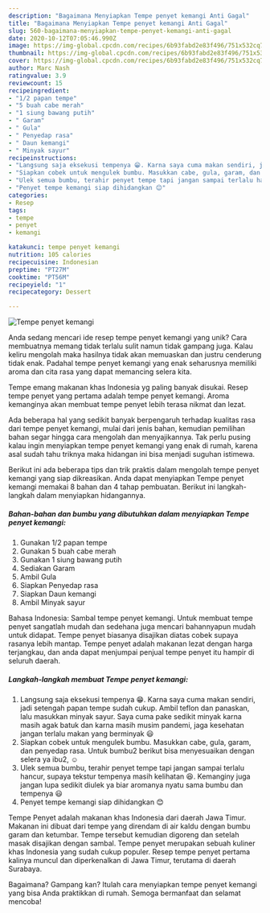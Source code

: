 ```yaml
---
description: "Bagaimana Menyiapkan Tempe penyet kemangi Anti Gagal"
title: "Bagaimana Menyiapkan Tempe penyet kemangi Anti Gagal"
slug: 560-bagaimana-menyiapkan-tempe-penyet-kemangi-anti-gagal
date: 2020-10-12T07:05:46.990Z
image: https://img-global.cpcdn.com/recipes/6b93fabd2e83f496/751x532cq70/tempe-penyet-kemangi-foto-resep-utama.jpg
thumbnail: https://img-global.cpcdn.com/recipes/6b93fabd2e83f496/751x532cq70/tempe-penyet-kemangi-foto-resep-utama.jpg
cover: https://img-global.cpcdn.com/recipes/6b93fabd2e83f496/751x532cq70/tempe-penyet-kemangi-foto-resep-utama.jpg
author: Marc Nash
ratingvalue: 3.9
reviewcount: 15
recipeingredient:
- "1/2 papan tempe"
- "5 buah cabe merah"
- "1 siung bawang putih"
- " Garam"
- " Gula"
- " Penyedap rasa"
- " Daun kemangi"
- " Minyak sayur"
recipeinstructions:
- "Langsung saja eksekusi tempenya 😁. Karna saya cuma makan sendiri, jadi setengah papan tempe sudah cukup. Ambil teflon dan panaskan, lalu masukkan minyak sayur. Saya cuma pake sedikit minyak karna masih agak batuk dan karna masih musim pandemi, jaga kesehatan jangan terlalu makan yang berminyak 😃"
- "Siapkan cobek untuk mengulek bumbu. Masukkan cabe, gula, garam, dan penyedap rasa. Untuk bumbu2 berikut bisa menyesuaikan dengan selera ya ibu2, ☺️"
- "Ulek semua bumbu, terahir penyet tempe tapi jangan sampai terlalu hancur, supaya tekstur tempenya masih kelihatan 😆. Kemanginy juga jangan lupa sedikit diulek ya biar aromanya nyatu sama bumbu dan tempenya 😃"
- "Penyet tempe kemangi siap dihidangkan 😊"
categories:
- Resep
tags:
- tempe
- penyet
- kemangi

katakunci: tempe penyet kemangi 
nutrition: 105 calories
recipecuisine: Indonesian
preptime: "PT27M"
cooktime: "PT56M"
recipeyield: "1"
recipecategory: Dessert

---
```



![Tempe penyet kemangi](https://img-global.cpcdn.com/recipes/6b93fabd2e83f496/751x532cq70/tempe-penyet-kemangi-foto-resep-utama.jpg)

Anda sedang mencari ide resep tempe penyet kemangi yang unik? Cara membuatnya memang tidak terlalu sulit namun tidak gampang juga. Kalau keliru mengolah maka hasilnya tidak akan memuaskan dan justru cenderung tidak enak. Padahal tempe penyet kemangi yang enak seharusnya memiliki aroma dan cita rasa yang dapat memancing selera kita.

Tempe emang makanan khas Indonesia yg paling banyak disukai. Resep tempe penyet yang pertama adalah tempe penyet kemangi. Aroma kemanginya akan membuat tempe penyet lebih terasa nikmat dan lezat.

Ada beberapa hal yang sedikit banyak berpengaruh terhadap kualitas rasa dari tempe penyet kemangi, mulai dari jenis bahan, kemudian pemilihan bahan segar hingga cara mengolah dan menyajikannya. Tak perlu pusing kalau ingin menyiapkan tempe penyet kemangi yang enak di rumah, karena asal sudah tahu triknya maka hidangan ini bisa menjadi suguhan istimewa.


Berikut ini ada beberapa tips dan trik praktis dalam mengolah tempe penyet kemangi yang siap dikreasikan. Anda dapat menyiapkan Tempe penyet kemangi memakai 8 bahan dan 4 tahap pembuatan. Berikut ini langkah-langkah dalam menyiapkan hidangannya.

<!--inarticleads1-->

##### Bahan-bahan dan bumbu yang dibutuhkan dalam menyiapkan Tempe penyet kemangi:

1. Gunakan 1/2 papan tempe
1. Gunakan 5 buah cabe merah
1. Gunakan 1 siung bawang putih
1. Sediakan  Garam
1. Ambil  Gula
1. Siapkan  Penyedap rasa
1. Siapkan  Daun kemangi
1. Ambil  Minyak sayur


Bahasa Indonesia: Sambal tempe penyet kemangi. Untuk membuat tempe penyet sangatlah mudah dan sedehana juga mencari bahannyapun mudah untuk didapat. Tempe penyet biasanya disajikan diatas cobek supaya rasanya lebih mantap. Tempe penyet adalah makanan lezat dengan harga terjangkau, dan anda dapat menjumpai penjual tempe penyet itu hampir di seluruh daerah. 

<!--inarticleads2-->

##### Langkah-langkah membuat Tempe penyet kemangi:

1. Langsung saja eksekusi tempenya 😁. Karna saya cuma makan sendiri, jadi setengah papan tempe sudah cukup. Ambil teflon dan panaskan, lalu masukkan minyak sayur. Saya cuma pake sedikit minyak karna masih agak batuk dan karna masih musim pandemi, jaga kesehatan jangan terlalu makan yang berminyak 😃
1. Siapkan cobek untuk mengulek bumbu. Masukkan cabe, gula, garam, dan penyedap rasa. Untuk bumbu2 berikut bisa menyesuaikan dengan selera ya ibu2, ☺️
1. Ulek semua bumbu, terahir penyet tempe tapi jangan sampai terlalu hancur, supaya tekstur tempenya masih kelihatan 😆. Kemanginy juga jangan lupa sedikit diulek ya biar aromanya nyatu sama bumbu dan tempenya 😃
1. Penyet tempe kemangi siap dihidangkan 😊


Tempe Penyet adalah makanan khas Indonesia dari daerah Jawa Timur. Makanan ini dibuat dari tempe yang direndam di air kaldu dengan bumbu garam dan ketumbar. Tempe tersebut kemudian digoreng dan setelah masak disajikan dengan sambal. Tempe penyet merupakan sebuah kuliner khas Indonesia yang sudah cukup populer. Resep tempe penyet pertama kalinya muncul dan diperkenalkan di Jawa Timur, terutama di daerah Surabaya. 

Bagaimana? Gampang kan? Itulah cara menyiapkan tempe penyet kemangi yang bisa Anda praktikkan di rumah. Semoga bermanfaat dan selamat mencoba!
